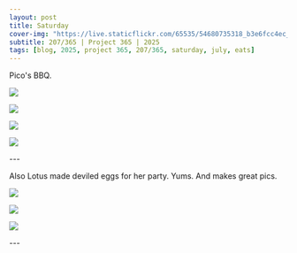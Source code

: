 ```yaml
---
layout: post
title: Saturday
cover-img: "https://live.staticflickr.com/65535/54680735318_b3e6fcc4ec_h.jpg"
subtitle: 207/365 | Project 365 | 2025
tags: [blog, 2025, project 365, 207/365, saturday, july, eats]
---
```

<style>
  .intro-header.big-img {
    background-position:center; 
  }
</style>
Pico's BBQ.
<p class="post-img-wrap">
  <img src="https://live.staticflickr.com/65535/54680735318_b3e6fcc4ec_h.jpg">
</p>
<p class="post-img-wrap">
  <img src="https://live.staticflickr.com/65535/54680833500_6e5131cce9_h.jpg">
</p>
<p class="post-img-wrap">
  <img src="https://live.staticflickr.com/65535/54679787552_8fba562f8e_h.jpg">
</p>
<p class="post-img-wrap">
  <img src="https://live.staticflickr.com/65535/54680634876_22a5513190_h.jpg">
</p>
---

Also Lotus made deviled eggs for her party. Yums. And makes great pics.
<p class="post-img-wrap">
  <img src="https://live.staticflickr.com/65535/54680735133_76e0410bb8_h.jpg">
</p>
<p class="post-img-wrap">
  <img src="https://live.staticflickr.com/65535/54680505236_1ff0bb7efe_h.jpg">
</p>
<p class="post-img-wrap">
  <img src="https://live.staticflickr.com/65535/54680833215_0dc795b7ec_h.jpg">
</p>
---
